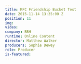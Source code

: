 ```yaml
---
title: KFC Friendship Bucket Test
date: 2015-11-14 13:35:00 Z
position: 11
img: 
video: 
company: BBH
runtime: Online Content
director: Matthew Walker
producers: Sophie Dewey
role: Producer
is-featured: 
---
```



